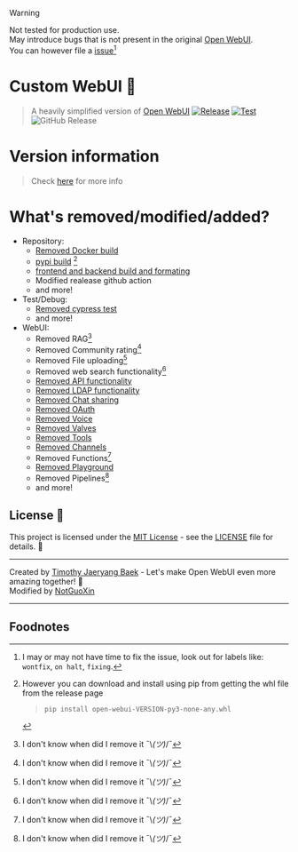 > [!WARNING]  
> Not tested for production use. \
> May introduce bugs that is not present in the original [Open WebUI](https://github.com/open-webui/open-webui). \
> You can however file a [issue](https://github.com/notguoxin/custom-webui/labels)[^1]

# Custom WebUI 👋
> A heavily simplified version of [Open WebUI](https://github.com/open-webui/open-webui)
[![Release](https://github.com/notguoxin/custom-webui/actions/workflows/build-release.yml/badge.svg?branch=main)](https://github.com/notguoxin/custom-webui/actions/workflows/build-release.yml)
[![Test](https://github.com/notguoxin/custom-webui/actions/workflows/test-realease.yml/badge.svg?branch=dev)](https://github.com/notguoxin/custom-webui/actions/workflows/test-realease.yml)
![GitHub Release](https://img.shields.io/github/v/release/notguoxin/custom-webui)

# Version information
> Check [here](VERSION.md) for more info

# What's removed/modified/added?
- Repository:
    - [Removed Docker build](https://github.com/notguoxin/custom-webui/commit/0579a275b904897ff5642c3a1e5c7dc642e9b5d6)
    - [pypi build](https://github.com/notguoxin/custom-webui/commit/9c6dd2f057d00f4a4a4e8ffaae5fc73430946a29) [^2]
    - [frontend and backend build and formating](https://github.com/notguoxin/custom-webui/commit/c0afcda2c4c2f3ade5fb608a6cb2aca97d7cf28a)
    - Modified realease github action
    - and more!
- Test/Debug:
    - [Removed cypress test](https://github.com/notguoxin/custom-webui/commit/9bb4ad7c164f3c3a462e670b9561c5700f75d390)
    - and more!
- WebUI:
    - Removed RAG[^3]
    - Removed Community rating[^3]
    - Removed File uploading[^3]
    - Removed web search functionality[^3]
    - [Removed API functionality](https://github.com/notguoxin/custom-webui/commit/75437d74a14ec6ec27e170f2443cc0a5cf93f922)
    - [Removed LDAP functionality](https://github.com/notguoxin/custom-webui/commit/252886932edb5538ab891949fb7f24c7b37378ed)
    - [Removed Chat sharing](https://github.com/notguoxin/custom-webui/commit/69f0630a8eef42f478a297803316cea2ed8a1bf3)
    - [Removed OAuth](https://github.com/notguoxin/custom-webui/commit/c9803f2736a5ee5642470af7edb46e4ed3429512)
    - [Removed Voice](https://github.com/notguoxin/custom-webui/commit/530a7a405998ff1d133a6578d0f0e9239132fc73)
    - [Removed Valves](https://github.com/notguoxin/custom-webui/commit/005c86d2d38f66ada22c009706c0dd62273809b9)
    - [Removed Tools](https://github.com/notguoxin/custom-webui/commit/46d5e8ae2a88ebd22cfc5fdd492b28e9760cf5dd)
    - [Removed Channels](https://github.com/notguoxin/custom-webui/commit/ba1e160c31b01f2f6079d143ec19328bcea43b3d)
    - Removed Functions[^3]
    - [Removed Playground](https://github.com/notguoxin/custom-webui/commit/0c2a884520447e5ef6f46d668184a836c2ca0380)
    - Removed Pipelines[^3]
    - and more!

## License 📜

This project is licensed under the [MIT License](LICENSE) - see the [LICENSE](LICENSE) file for details. 📄

---

Created by [Timothy Jaeryang Baek](https://github.com/tjbck) - Let's make Open WebUI even more amazing together! 💪 \
Modified by [NotGuoXin](https://github.com/notguoxin)

---
## Foodnotes
[^1]: I may or may not have time to fix the issue, look out for labels like: `wontfix`, `on halt`, `fixing`.

[^2]: However you can download and install using pip from getting the whl file from the release page
    > `pip install open-webui-VERSION-py3-none-any.whl`

[^3]: I don't know when did I remove it ¯\\_(ツ)_/¯